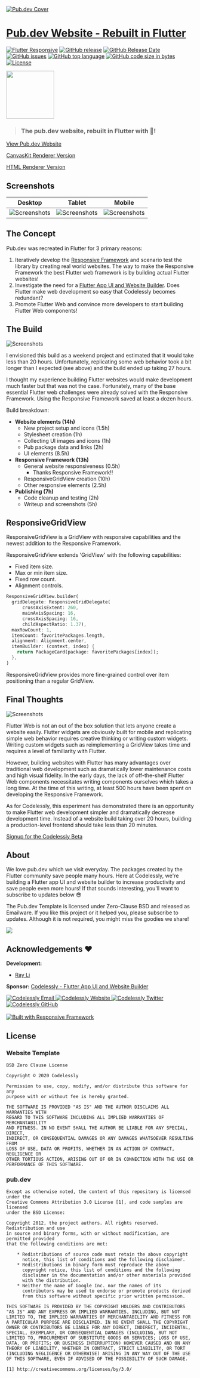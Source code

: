 [![Pub.dev Cover](screenshots/Pub%20Website%20Cover.png)](https://gallery.codelessly.com/flutterwebsites/pub?utm_medium=image&utm_campaign=cover)
# [Pub.dev Website - Rebuilt in Flutter](https://gallery.codelessly.com/flutterwebsites/pub)
[![Flutter Responsive](https://img.shields.io/badge/flutter-responsive-brightgreen.svg?style=flat-square)](https://github.com/Codelessly/ResponsiveFramework) [![GitHub release](https://img.shields.io/github/release/Codelessly/FlutterPubWebsite.svg?style=flat-square)](https://github.com/Codelessly/FlutterPubWebsite/releases) [![GitHub Release Date](https://img.shields.io/github/release-date/Codelessly/FlutterPubWebsite.svg?style=flat-square)](https://github.com/Codelessly/FlutterPubWebsite/releases) [![GitHub issues](https://img.shields.io/github/issues/Codelessly/FlutterPubWebsite.svg?style=flat-square)](https://github.com/Codelessly/FlutterPubWebsite/issues) [![GitHub top language](https://img.shields.io/github/languages/top/Codelessly/FlutterPubWebsite.svg?style=flat-square)](https://github.com/Codelessly/FlutterPubWebsite) [![GitHub code size in bytes](https://img.shields.io/github/languages/code-size/Codelessly/FlutterPubWebsite.svg?style=flat-square)](https://github.com/Codelessly/FlutterPubWebsite) [![License](https://img.shields.io/badge/License-BSD%200--Clause-orange.svg?style=flat-square)](https://opensource.org/licenses/0BSD)

<a href="https://gallery.codelessly.com/flutterwebsites/pub?utm_medium=image&utm_campaign=logo"><img src="web/icons/Icon-192.png" width="128"></a>

> ### The pub.dev website, rebuilt in Flutter with 💙!

[View Pub.dev Website](https://gallery.codelessly.com/flutterwebsites/pub)

[CanvasKit Renderer Version](https://gallery.codelessly.com/flutterwebsites/pub/skia)

[HTML Renderer Version](https://gallery.codelessly.com/flutterwebsites/pub/html)

## Screenshots

|Desktop|Tablet|Mobile| 
|--|--|--|
|![Screenshots](screenshots/Pub%20Website%20Desktop.png)|![Screenshots](screenshots/Pub%20Website%20Tablet.png)|![Screenshots](screenshots/Pub%20Website%20Mobile.png)|

## The Concept

Pub.dev was recreated in Flutter for 3 primary reasons:

1. Iteratively develop the [Responsive Framework](https://github.com/Codelessly/ResponsiveFramework) and scenario test the library by creating real world websites. The way to make the Responsive Framework the best Flutter web framework is by building actual Flutter websites!
2. Investigate the need for a [Flutter App UI and Website Builder](https://codelessly.com). Does Flutter make web development so easy that Codelessly becomes redundant?
3. Promote Flutter Web and convince more developers to start building Flutter Web components!

## The Build

![Screenshots](screenshots/Pub%20Packages%20Resize.gif)

I envisioned this build as a weekend project and estimated that it would take less than 20 hours. Unfortunately, replicating some web behavior took a bit longer than I expected (see above) and the build ended up taking 27 hours.

I thought my experience building Flutter websites would make development much faster but that was not the case. Fortunately, many of the base essential Flutter web challenges were already solved with the Responsive Framework. Using the Responsive Framework saved at least a dozen hours.

Build breakdown:

- **Website elements (14h)**
  - New project setup and icons (1.5h)
  - Stylesheet creation (1h)
  - Collecting UI images and icons (1h)
  - Pub package data and links (2h)
  - UI elements (8.5h)
- **Responsive Framework (13h)**
  - General website responsiveness (0.5h)
    - Thanks Responsive Framework!!
  - ResponsiveGridView creation (10h)
  - Other responsive elements (2.5h)
- **Publishing (7h)**
  - Code cleanup and testing (2h)
  - Writeup and screenshots (5h)
  
## ResponsiveGridView

ResponsiveGridView is a GridView with responsive capabilities and the newest addition to the Responsive Framework.

ResponsiveGridView extends 'GridView' with the following capabilities:

- Fixed item size.
- Max or min item size.
- Fixed row count.
- Alignment controls.



```dart
ResponsiveGridView.builder(
  gridDelegate: ResponsiveGridDelegate(
      crossAxisExtent: 260,
      mainAxisSpacing: 16,
      crossAxisSpacing: 16,
      childAspectRatio: 1.37),
  maxRowCount: 1,
  itemCount: favoritePackages.length,
  alignment: Alignment.center,
  itemBuilder: (context, index) {
    return PackageCard(package: favoritePackages[index]);
  },
)
```

ResponsiveGridView provides more fine-grained control over item positioning than a regular GridView.

## Final Thoughts

![Screenshots](screenshots/Pub%20Search.gif)

Flutter Web is not an out of the box solution that lets anyone create a website easily. Flutter widgets are obviously built for mobile and replicating simple web behavior requires creative thinking or writing custom widgets. Writing custom widgets such as reimplementing a GridView takes  time and requires a level of familiarity with Flutter.

However, building websites with Flutter has many advantages over traditional web development such as dramatically lower maintenance costs and high visual fidelity. In the early days, the lack of off-the-shelf Flutter Web components necessitates writing components ourselves which takes a long time. At the time of this writing, at least 500 hours have been spent on developing the Responsive Framework.

As for Codelessly, this experiment has demonstrated there is an opportunity to make Flutter web development simpler and dramatically decrease development time. Instead of a website build taking over 20 hours, building a production-level frontend should take less than 20 minutes.

[Signup for the Codelessly Beta](https://codelessly.com/?utm_medium=link&utm_campaign=beta_signup)

## About

We love pub.dev which we visit everyday. The packages created by the Flutter community save people many hours. Here at Codelessly, we're building a Flutter app UI and website builder to increase productivity and save people even more hours! If that sounds interesting, you'll want to subscribe to updates below 😎

The Pub.dev Template is licensed under Zero-Clause BSD and released as Emailware. If you like this project or it helped you, please subscribe to updates. Although it is not required, you might miss the goodies we share!

<a href="https://codelessly.com/?utm_medium=banner&utm_campaign=newsletter_subscribe" target="_blank"><img src="https://raw.githubusercontent.com/Codelessly/ResponsiveFramework/master/packages/Email%20Newsletter%20Signup.png"></a>

## Acknowledgements ❤️

**Development:** 
* [Ray Li](https://github.com/searchy2)

**Sponsor:** [Codelessly - Flutter App UI and Website Builder](https://codelessly.com/?utm_medium=link&utm_campaign=direct)

<a href="mailto:ray@codelessly.com">
  <img alt="Codelessly Email"
       src="https://lh3.googleusercontent.com/yN_m90WN_HSCohXdgC2k91uSTk9dnYfoxTYwG_mv_l5_05dV2CzkQ1B6rEqH4uqdgjA=w96" />
</a>
<a href="https://codelessly.com/?utm_medium=icon&utm_campaign=direct">
  <img alt="Codelessly Website"
       src="https://lh3.googleusercontent.com/YmMGcgeO7Km9-J9vFRByov5sb7OUKetnKs8pTi0JZMDj3GVJ61GMTcTlHB7u9uHDHag=w96" />
</a>
<a href="https://twitter.com/BuildCodelessly">
  <img alt="Codelessly Twitter"
       src="https://lh3.ggpht.com/lSLM0xhCA1RZOwaQcjhlwmsvaIQYaP3c5qbDKCgLALhydrgExnaSKZdGa8S3YtRuVA=w96" />
</a>
<a href="https://github.com/Codelessly">
  <img alt="Codelessly GitHub"
       src="https://lh3.googleusercontent.com/L15QqmKK7Vl-Ag1ZxaBqNQlXVEw58JT2BDb-ef5t2eboDh0pPSLjDgi3-aQ3Opdhhyk=w96" />
</a>
<br></br>
<a href="https://github.com/Codelessly/ResponsiveFramework">
  <img alt="Built with Responsive Framework"
       src="https://raw.githubusercontent.com/Codelessly/ResponsiveFramework/master/packages/Built%20with%20Responsive%20Badge.png" />
</a>


## License
### Website Template

    BSD Zero Clause License

    Copyright © 2020 Codelessly

    Permission to use, copy, modify, and/or distribute this software for any
    purpose with or without fee is hereby granted.

    THE SOFTWARE IS PROVIDED "AS IS" AND THE AUTHOR DISCLAIMS ALL WARRANTIES WITH
    REGARD TO THIS SOFTWARE INCLUDING ALL IMPLIED WARRANTIES OF MERCHANTABILITY
    AND FITNESS. IN NO EVENT SHALL THE AUTHOR BE LIABLE FOR ANY SPECIAL, DIRECT,
    INDIRECT, OR CONSEQUENTIAL DAMAGES OR ANY DAMAGES WHATSOEVER RESULTING FROM
    LOSS OF USE, DATA OR PROFITS, WHETHER IN AN ACTION OF CONTRACT, NEGLIGENCE OR
    OTHER TORTIOUS ACTION, ARISING OUT OF OR IN CONNECTION WITH THE USE OR
    PERFORMANCE OF THIS SOFTWARE.

### pub.dev

    Except as otherwise noted, the content of this repository is licensed under the
    Creative Commons Attribution 3.0 License [1], and code samples are licensed
    under the BSD License:

    Copyright 2012, the project authors. All rights reserved. Redistribution and use
    in source and binary forms, with or without modification, are permitted provided
    that the following conditions are met:

        * Redistributions of source code must retain the above copyright
          notice, this list of conditions and the following disclaimer.
        * Redistributions in binary form must reproduce the above
          copyright notice, this list of conditions and the following
          disclaimer in the documentation and/or other materials provided
          with the distribution.
        * Neither the name of Google Inc. nor the names of its
          contributors may be used to endorse or promote products derived
          from this software without specific prior written permission.

    THIS SOFTWARE IS PROVIDED BY THE COPYRIGHT HOLDERS AND CONTRIBUTORS
    "AS IS" AND ANY EXPRESS OR IMPLIED WARRANTIES, INCLUDING, BUT NOT
    LIMITED TO, THE IMPLIED WARRANTIES OF MERCHANTABILITY AND FITNESS FOR
    A PARTICULAR PURPOSE ARE DISCLAIMED. IN NO EVENT SHALL THE COPYRIGHT
    OWNER OR CONTRIBUTORS BE LIABLE FOR ANY DIRECT, INDIRECT, INCIDENTAL,
    SPECIAL, EXEMPLARY, OR CONSEQUENTIAL DAMAGES (INCLUDING, BUT NOT
    LIMITED TO, PROCUREMENT OF SUBSTITUTE GOODS OR SERVICES; LOSS OF USE,
    DATA, OR PROFITS; OR BUSINESS INTERRUPTION) HOWEVER CAUSED AND ON ANY
    THEORY OF LIABILITY, WHETHER IN CONTRACT, STRICT LIABILITY, OR TORT
    (INCLUDING NEGLIGENCE OR OTHERWISE) ARISING IN ANY WAY OUT OF THE USE
    OF THIS SOFTWARE, EVEN IF ADVISED OF THE POSSIBILITY OF SUCH DAMAGE.

    [1] http://creativecommons.org/licenses/by/3.0/
